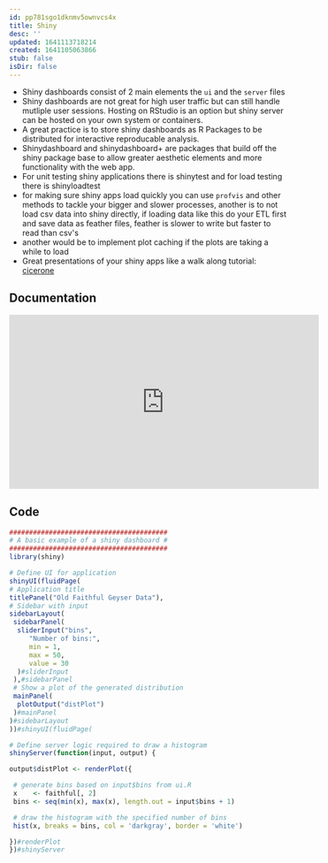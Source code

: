 ```yaml
---
id: pp781sgo1dknmv5ownvcs4x
title: Shiny
desc: ''
updated: 1641113718214
created: 1641105063866
stub: false
isDir: false
---
```



- Shiny dashboards consist of 2 main elements the `ui` and the `server` files
- Shiny dashboards are not great for high user traffic but can still handle mutliple user sessions. Hosting on RStudio is an option but shiny server can be hosted on your own system or containers.
- A great practice is to store shiny dashboards as R Packages to be distributed for interactive reproducable analysis.
- Shinydashboard and shinydashboard+ are packages that build off the shiny package base to allow greater aesthetic elements and more functionality with the web app.
- For unit testing shiny applications there is shinytest
  and for load testing there is shinyloadtest
- for making sure shiny apps load quickly you can use `profvis` and other methods to tackle your bigger and slower processes, another is to not load csv data into shiny directly, if loading data like this do your ETL first and save data as feather files, feather is slower to write but faster to read than csv's
- another would be to implement plot caching if the plots are taking a while to load
- Great presentations of your shiny apps like a walk along tutorial: [cicerone](https://github.com/JohnCoene/cicerone)

## Documentation

<iframe width="560" height="315" src="https://www.youtube.com/embed/Wy3TY0gOmJw" frameborder="0" allow="accelerometer; autoplay; encrypted-media; gyroscope; picture-in-picture" allowfullscreen></iframe>

## Code

```r
########################################
# A basic example of a shiny dashboard #
########################################
library(shiny)

# Define UI for application
shinyUI(fluidPage(
# Application title
titlePanel("Old Faithful Geyser Data"),
# Sidebar with input
sidebarLayout(
 sidebarPanel(
  sliderInput("bins",
     "Number of bins:",
     min = 1,
     max = 50,
     value = 30
  )#sliderInput
 ),#sidebarPanel
 # Show a plot of the generated distribution
 mainPanel(
  plotOutput("distPlot")
 )#mainPanel
)#sidebarLayout
))#shinyUI(fluidPage(

# Define server logic required to draw a histogram
shinyServer(function(input, output) {

output$distPlot <- renderPlot({

 # generate bins based on input$bins from ui.R
 x    <- faithful[, 2]
 bins <- seq(min(x), max(x), length.out = input$bins + 1)

 # draw the histogram with the specified number of bins
 hist(x, breaks = bins, col = 'darkgray', border = 'white')

})#renderPlot
})#shinyServer
```

